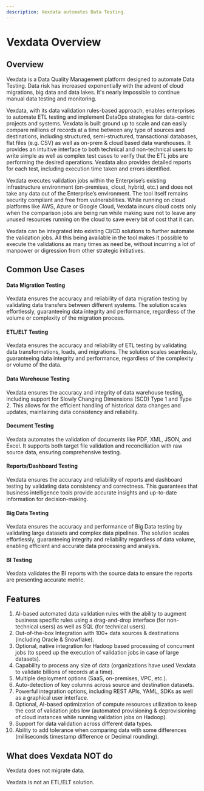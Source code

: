 ```yaml
---
description: Vexdata automates Data Testing.
---
```


# Vexdata Overview

## Overview

Vexdata is a Data Quality Management platform designed to automate Data Testing. Data risk has increased exponentially with the advent of cloud migrations, big data and data lakes. It's nearly impossible to continue manual data testing and monitoring.

Vexdata, with its data validation rules-based approach, enables enterprises to automate ETL testing and implement DataOps strategies for data-centric projects and systems. Vexdata is built ground up to scale and can easily compare millions of records at a time between any type of sources and destinations, including structured, semi-structured, transactional databases, flat files (e.g. CSV) as well as on-prem & cloud based data warehouses. It provides an intuitive interface to both technical and non-technical users to write simple as well as complex test cases to verify that the ETL jobs are performing the desired operations. Vexdata also provides detailed reports for each test, including execution time taken and errors identified.

Vexdata executes validation jobs within the Enterprise’s existing infrastructure environment (on-premises, cloud, hybrid, etc.) and does not take any data out of the Enterprise’s environment. The tool itself remains security compliant and free from vulnerabilities. While running on cloud platforms like AWS, Azure or Google Cloud, Vexdata incurs cloud costs only when the comparison jobs are being run while making sure not to leave any unused resources running on the cloud to save every bit of cost that it can.

Vexdata can be integrated into existing CI/CD solutions to further automate the validation jobs. All this being available in the tool makes it possible to execute the validations as many times as need be, without incurring a lot of manpower or digression from other strategic initiatives.

## Common Use Cases

#### Data Migration Testing

Vexdata ensures the accuracy and reliability of data migration testing by validating data transfers between different systems. The solution scales effortlessly, guaranteeing data integrity and performance, regardless of the volume or complexity of the migration process.

#### **ETL/ELT Testing**

Vexdata ensures the accuracy and reliability of ETL testing by validating data transformations, loads, and migrations. The solution scales seamlessly, guaranteeing data integrity and performance, regardless of the complexity or volume of the data.

#### **Data Warehouse Testing**

Vexdata ensures the accuracy and integrity of data warehouse testing, including support for Slowly Changing Dimensions (SCD) Type 1 and Type 2. This allows for the efficient handling of historical data changes and updates, maintaining data consistency and reliability.

#### **Document Testing**

Vexdata automates the validation of documents like PDF, XML, JSON, and Excel. It supports both target file validation and reconciliation with raw source data, ensuring comprehensive testing.

#### **Reports/Dashboard Testing**

Vexdata ensures the accuracy and reliability of reports and dashboard testing by validating data consistency and correctness. This guarantees that business intelligence tools provide accurate insights and up-to-date information for decision-making.

#### **Big Data Testing**

Vexdata ensures the accuracy and performance of Big Data testing by validating large datasets and complex data pipelines. The solution scales effortlessly, guaranteeing integrity and reliability regardless of data volume, enabling efficient and accurate data processing and analysis.

#### **BI Testing**

Vexdata validates the BI reports with the source data to ensure the reports are presenting accurate metric.

## Features

1. AI-based automated data validation rules with the ability to augment business specific rules using a drag-and-drop interface (for non-technical users) as well as SQL (for technical users).
2. Out-of-the-box Integration with 100+ data sources & destinations (including Oracle & Snowflake).
3. Optional, native integration for Hadoop based processing of concurrent jobs (to speed up the execution of validation jobs in case of large datasets).
4. Capability to process any size of data (organizations have used Vexdata to validate billions of records at a time).
5. Multiple deployment options (SaaS, on-premises, VPC, etc.).
6. Auto-detection of key columns across source and destination datasets.
7. Powerful integration options, including REST APIs, YAML, SDKs as well as a graphical user interface.
8. Optional, AI-based optimization of compute resources utilization to keep the cost of validation jobs low (automated provisioning & deprovisioning of cloud instances while running validation jobs on Hadoop).
9. Support for data validation across different data types.
10. Ability to add tolerance when comparing data with some differences (milliseconds timestamp difference or Decimal rounding).

## What does Vexdata NOT do

Vexdata does not migrate data.

Vexdata is not an ETL/ELT solution.

